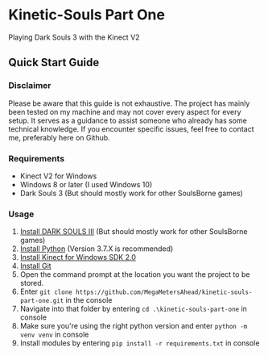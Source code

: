 # Kinetic-Souls Part One
Playing Dark Souls 3 with the Kinect V2

## Quick Start Guide
### Disclaimer
Please be aware that this guide is not exhaustive. The project has mainly been tested on my machine and may not cover every aspect for every setup. It serves as a guidance to assist someone who already has some technical knowledge. If you encounter specific issues, feel free to contact me, preferably here on Github.


### Requirements
* Kinect V2 for Windows
* Windows 8 or later (I used Windows 10)
* Dark Souls 3 (But should mostly work for other SoulsBorne games)

### Usage
1. <a href="https://store.steampowered.com/app/374320/DARK_SOULS_III/">Install DARK SOULS III</a> (But should mostly work for other SoulsBorne games)
1. <a href="https://www.python.org/downloads/release/python-379/">Install  Python</a> (Version 3.7.X is recommended)
1. <a href="https://www.microsoft.com/en-US/download/details.aspx?id=44561">Install Kinect for Windows SDK 2.0</a>
1. <a href="https://github.com/git-for-windows/git/releases/download/v2.42.0.windows.2/Git-2.42.0.2-64-bit.exe">Install Git</a>
1. Open the command prompt at the location you want the project to be stored.
1. Enter `git clone https://github.com/MegaMetersAhead/kinetic-souls-part-one.git` in the console
1. Navigate into that folder by entering `cd .\kinetic-souls-part-one` in console
1. Make sure you're using the right python version and enter `python -m venv venv` in console
1. Install modules by entering `pip install -r requirements.txt` in console
